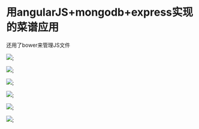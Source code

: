 用angularJS+mongodb+express实现的菜谱应用
======

还用了bower来管理JS文件

![](http://github.com/think2011/Guthub/raw/master/demo/demo.gif);

![](http://github.com/think2011/Guthub/raw/master/demo/1.png);

![](http://github.com/think2011/Guthub/raw/master/demo/2.png);

![](http://github.com/think2011/Guthub/raw/master/demo/3.png);

![](http://github.com/think2011/Guthub/raw/master/demo/4.png);

![](http://github.com/think2011/Guthub/raw/master/demo/5.png);


